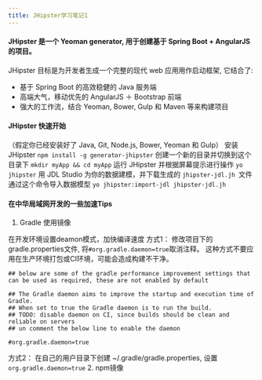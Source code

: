 ```yaml
---
title: JHipster学习笔记1
---
```


#### JHipster 是一个 Yeoman generator, 用于创建基于 Spring Boot + AngularJS 的项目。 
JHipster 目标是为开发者生成一个完整的现代 web 应用用作启动框架, 它结合了:
- 基于 Spring Boot 的高效稳健的 Java 服务端
- 高端大气，移动优先的 AngularJS ＋ Bootstrap 前端
- 强大的工作流，结合 Yeoman, Bower, Gulp 和 Maven 等来构建项目

#### JHipster 快速开始
（假定你已经安装好了 Java, Git, Node.js, Bower, Yeoman 和 Gulp）
安装 JHipster `npm install -g generator-jhipster`
创建一个新的目录并切换到这个目录下 `mkdir myApp && cd myApp`
运行 JHipster 并根据屏幕提示进行操作 `yo jhipster`
用 JDL Studio 为你的数据建模，并下载生成的 `jhipster-jdl.jh `文件
通过这个命令导入数据模型 `yo jhipster:import-jdl jhipster-jdl.jh`

#### 在中华局域网开发的一些加速Tips
1. Gradle
使用镜像

在开发环境设置deamon模式，加快编译速度
方式1： 修改项目下的gradle.properties文件, 将`#org.gradle.daemon=true`取消注释。
这种方式不要应用在生产环境打包或CI环境，可能会造成构建不干净。

```
## below are some of the gradle performance improvement settings that can be used as required, these are not enabled by default

## The Gradle daemon aims to improve the startup and execution time of Gradle.
## When set to true the Gradle daemon is to run the build.
## TODO: disable daemon on CI, since builds should be clean and reliable on servers
## un comment the below line to enable the daemon

#org.gradle.daemon=true
```
方式2： 在自己的用户目录下创建 ~/.gradle/gradle.properties, 设置`org.gradle.daemon=true`
2. npm镜像



